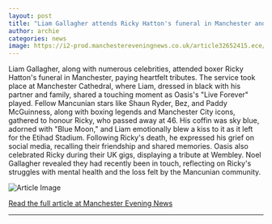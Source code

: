 ```yaml
---
layout: post
title: "Liam Gallagher attends Ricky Hatton's funeral in Manchester and pays poignant farewell"
author: archie
categories: news
image: https://i2-prod.manchestereveningnews.co.uk/article32652415.ece/ALTERNATES/s1200/0_Ricky-Hatton-funeral.jpg
---
```

Liam Gallagher, along with numerous celebrities, attended boxer Ricky Hatton's funeral in Manchester, paying heartfelt tributes. The service took place at Manchester Cathedral, where Liam, dressed in black with his partner and family, shared a touching moment as Oasis's "Live Forever" played. Fellow Mancunian stars like Shaun Ryder, Bez, and Paddy McGuinness, along with boxing legends and Manchester City icons, gathered to honour Ricky, who passed away at 46. His coffin was sky blue, adorned with "Blue Moon," and Liam emotionally blew a kiss to it as it left for the Etihad Stadium. Following Ricky's death, he expressed his grief on social media, recalling their friendship and shared memories. Oasis also celebrated Ricky during their UK gigs, displaying a tribute at Wembley. Noel Gallagher revealed they had recently been in touch, reflecting on Ricky's struggles with mental health and the loss felt by the Mancunian community.

![Article Image](https://i2-prod.manchestereveningnews.co.uk/article32652415.ece/ALTERNATES/s1200/0_Ricky-Hatton-funeral.jpg)

[Read the full article at Manchester Evening News](https://www.manchestereveningnews.co.uk/news/showbiz-news/liam-gallagher-joins-galaxy-stars-32651314)

---
